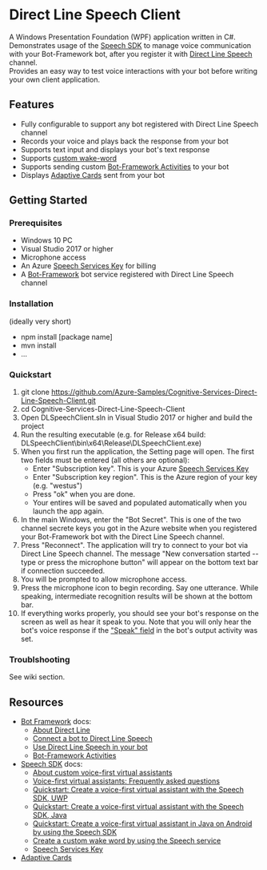 # Direct Line Speech Client

A Windows Presentation Foundation (WPF) application written in C#. <br>
Demonstrates usage of the [Speech SDK](https://docs.microsoft.com/en-us/azure/cognitive-services/speech-service/speech-sdk)
to manage voice communication with your Bot-Framework bot, 
after you register it with [Direct Line Speech](https://docs.microsoft.com/en-us/azure/bot-service/bot-service-channel-connect-directlinespeech?view=azure-bot-service-4.0)
channel.<br>
Provides an easy way to test voice interactions with your bot before writing your own client application.

## Features

* Fully configurable to support any bot registered with Direct Line Speech channel
* Records your voice and plays back the response from your bot
* Supports text input and displays your bot's text response
* Supports [custom wake-word](https://docs.microsoft.com/en-us/azure/cognitive-services/speech-service/speech-devices-sdk-create-kws)
* Supports sending custom [Bot-Framework Activities](https://github.com/Microsoft/botframework-sdk/blob/master/specs/botframework-activity/botframework-activity.md) to your bot
* Displays [Adaptive Cards](https://adaptivecards.io/) sent from your bot

## Getting Started

### Prerequisites

- Windows 10 PC
- Visual Studio 2017 or higher
- Microphone access
- An Azure [Speech Services Key](https://docs.microsoft.com/en-us/azure/cognitive-services/speech-service/get-started) for billing
- A [Bot-Framework](https://dev.botframework.com/) bot service registered with Direct Line Speech channel 

### Installation

(ideally very short)

- npm install [package name]
- mvn install
- ...

### Quickstart

1. git clone https://github.com/Azure-Samples/Cognitive-Services-Direct-Line-Speech-Client.git
2. cd Cognitive-Services-Direct-Line-Speech-Client
3. Open DLSpeechClient.sln in Visual Studio 2017 or higher and build the project 
4. Run the resulting executable (e.g. for Release x64 build: DLSpeechClient\bin\x64\Release\DLSpeechClient.exe)
5. When you first run the application, the Setting page will open. The first two fields must be entered (all others are optional):
    - Enter "Subscription key". This is your Azure [Speech Services Key](https://docs.microsoft.com/en-us/azure/cognitive-services/speech-service/get-started) 
    - Enter "Subscription key region". This is the Azure region of your key (e.g. "westus")
    - Press "ok" when you are done. 
    - Your entires will be saved and populated automatically when you launch the app again. 
6. In the main Windows, enter the "Bot Secret". This is one of the two channel secrete keys you got in the Azure website when you
registered your Bot-Framework bot with the Direct Line Speech channel. 
7. Press "Reconnect". The application will try to connect to your bot via Direct Line Speech channel. 
The message "New conversation started -- type or press the microphone button" will appear on the bottom text bar if connection
succeeded.
8. You will be prompted to allow microphone access. 
9. Press the microphone icon to begin recording. Say one utterance. While speaking, intermediate recognition results will be shown
at the bottom bar.
10. If everything works properly, you should see your bot's response on the screen as well as hear it speak to you. Note that
you will only hear the bot's voice response if the ["Speak" field](https://github.com/Microsoft/botframework-sdk/blob/master/specs/botframework-activity/botframework-activity.md) 
in the bot's output activity was set. 
 
### Troublshooting

See wiki section. 

## Resources
- [Bot Framework](https://dev.botframework.com/) docs:
  - [About Direct Line](https://docs.microsoft.com/en-us/azure/cognitive-services/speech-service/get-started)
  - [Connect a bot to Direct Line Speech](https://docs.microsoft.com/en-us/azure/bot-service/bot-service-channel-connect-directlinespeech?view=azure-bot-service-4.0)
  - [Use Direct Line Speech in your bot](https://docs.microsoft.com/en-us/azure/bot-service/directline-speech-bot?view=azure-bot-service-4.0)
  - [Bot-Framework Activities](https://github.com/Microsoft/botframework-sdk/blob/master/specs/botframework-activity/botframework-activity.md)
- [Speech SDK](https://docs.microsoft.com/en-us/azure/cognitive-services/speech-service/speech-sdk) docs:
  - [About custom voice-first virtual assistants](https://docs.microsoft.com/en-us/azure/cognitive-services/speech-service/voice-first-virtual-assistants)
  - [Voice-first virtual assistants: Frequently asked questions](https://docs.microsoft.com/en-us/azure/cognitive-services/speech-service/faq-voice-first-virtual-assistants)
  - [Quickstart: Create a voice-first virtual assistant with the Speech SDK, UWP](https://docs.microsoft.com/en-us/azure/cognitive-services/speech-service/quickstart-virtual-assistant-csharp-uwp)
  - [Quickstart: Create a voice-first virtual assistant with the Speech SDK, Java](https://docs.microsoft.com/en-us/azure/cognitive-services/speech-service/quickstart-virtual-assistant-java-jre)
  - [Quickstart: Create a voice-first virtual assistant in Java on Android by using the Speech SDK](https://docs.microsoft.com/en-us/azure/cognitive-services/speech-service/quickstart-virtual-assistant-java-android)
  - [Create a custom wake word by using the Speech service](https://docs.microsoft.com/en-us/azure/cognitive-services/speech-service/speech-devices-sdk-create-kws)
  - [Speech Services Key](https://docs.microsoft.com/en-us/azure/cognitive-services/speech-service/get-started)
- [Adaptive Cards](https://adaptivecards.io/)
 
